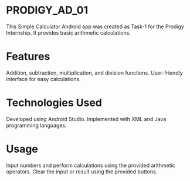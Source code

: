 # PRODIGY_AD_01
This Simple Calculator Android app was created as Task-1 for the Prodigy Internship. It provides basic arithmetic calculations.
# Features
Addition, subtraction, multiplication, and division functions.
User-friendly interface for easy calculations.
# Technologies Used
Developed using Android Studio.
Implemented with XML and Java programming languages.
# Usage
Input numbers and perform calculations using the provided arithmetic operators.
Clear the input or result using the provided buttons.
